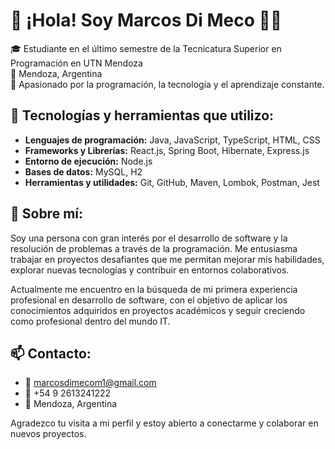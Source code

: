 # 👋 ¡Hola! Soy Marcos Di Meco 👨‍💻

🎓 Estudiante en el último semestre de la Tecnicatura Superior en Programación en UTN Mendoza  
📍 Mendoza, Argentina  
🚀 Apasionado por la programación, la tecnología y el aprendizaje constante.

## 📌 Tecnologías y herramientas que utilizo:

- **Lenguajes de programación:** Java, JavaScript, TypeScript, HTML, CSS  
- **Frameworks y Librerías:** React.js, Spring Boot, Hibernate, Express.js  
- **Entorno de ejecución:** Node.js  
- **Bases de datos:** MySQL, H2  
- **Herramientas y utilidades:** Git, GitHub, Maven, Lombok, Postman, Jest  

## 🎯 Sobre mí:

Soy una persona con gran interés por el desarrollo de software y la resolución de problemas a través de la programación. Me entusiasma trabajar en proyectos desafiantes que me permitan mejorar mis habilidades, explorar nuevas tecnologías y contribuir en entornos colaborativos.

Actualmente me encuentro en la búsqueda de mi primera experiencia profesional en desarrollo de software, con el objetivo de aplicar los conocimientos adquiridos en proyectos académicos y seguir creciendo como profesional dentro del mundo IT.

## 📫 Contacto:

- 📧 marcosdimecom1@gmail.com  
- 📱 +54 9 2613241222  
- 📍 Mendoza, Argentina  

Agradezco tu visita a mi perfil y estoy abierto a conectarme y colaborar en nuevos proyectos.
